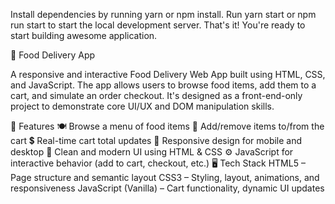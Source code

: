 Install dependencies by running yarn or npm install.
Run yarn start or npm run start to start the local development server.
That's it! You're ready to start building awesome application.

🍔 Food Delivery App

A responsive and interactive Food Delivery Web App built using HTML, CSS, and JavaScript. The app allows users to browse food items, add them to a cart, and simulate an order checkout. It's designed as a front-end-only project to demonstrate core UI/UX and DOM manipulation skills.

🔧 Features
🍽️ Browse a menu of food items
🛒 Add/remove items to/from the cart
💲 Real-time cart total updates
📱 Responsive design for mobile and desktop
🎨 Clean and modern UI using HTML & CSS
⚙️ JavaScript for interactive behavior (add to cart, checkout, etc.)
🖥️ Tech Stack
HTML5 – Page structure and semantic layout
CSS3 – Styling, layout, animations, and responsiveness
JavaScript (Vanilla) – Cart functionality, dynamic UI updates
